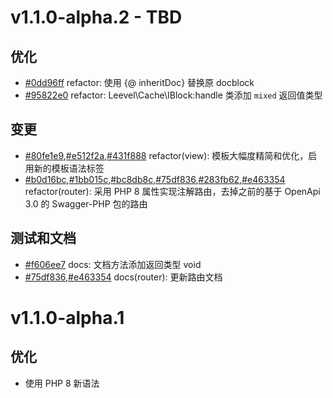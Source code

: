 # v1.1.0-alpha.2 - TBD

## 优化

- [#0dd96ff](https://github.com/hunzhiwange/framework/commit/0dd96ff) refactor: 使用 {@ inheritDoc} 替换原 docblock
- [#95822e0](https://github.com/hunzhiwange/framework/commit/0dd96ff) refactor: Leevel\Cache\IBlock:handle 类添加 `mixed` 返回值类型

## 变更

- [#80fe1e9](https://github.com/hunzhiwange/framework/commit/80fe1e9),[#e512f2a](https://github.com/hunzhiwange/framework/commit/e512f2a),[#431f888](https://github.com/hunzhiwange/framework/commit/431f888) refactor(view): 模板大幅度精简和优化，启用新的模板语法标签
- [#b0d16bc](https://github.com/hunzhiwange/framework/commit/b0d16bc),[#1bb015c](https://github.com/hunzhiwange/framework/commit/1bb015c),[#bc8db8c](https://github.com/hunzhiwange/framework/commit/bc8db8c),[#75df836](https://github.com/hunzhiwange/framework/commit/75df836),[#283fb62](https://github.com/hunzhiwange/framework/commit/283fb62),[#e463354](https://github.com/hunzhiwange/framework/commit/e463354) refactor(router): 采用 PHP 8 属性实现注解路由，去掉之前的基于 OpenApi 3.0 的 Swagger-PHP 包的路由

## 测试和文档

- [#f606ee7](https://github.com/hunzhiwange/framework/commit/f606ee7) docs: 文档方法添加返回类型 void
- [#75df836](https://github.com/hunzhiwange/framework/commit/75df836),[#e463354](https://github.com/hunzhiwange/framework/commit/e463354) docs(router): 更新路由文档

# v1.1.0-alpha.1

## 优化 

- 使用 PHP 8 新语法